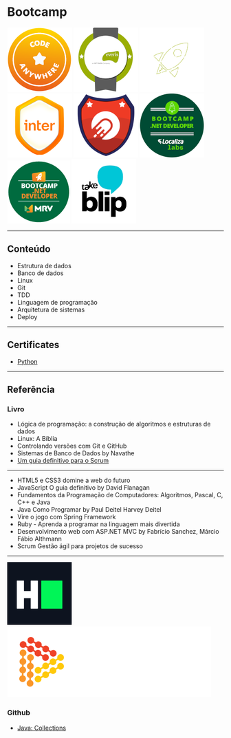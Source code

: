 # Bootcamp
<p align="center">

[<img src="img/codeanywhere.png">](https://digitalinnovation.one/bootcamps/code-anywhere)
[<img src="img/everis-fullstack.png">](https://digitalinnovation.one/bootcamps/everis-fullstack-developer)
[<img src="img/everis-kotlin.png">](https://digitalinnovation.one/bootcamps/everis-kotlin-developer)    
[<img src="img/inter.png">](https://digitalinnovation.one/bootcamps/inter-java-developer)
[<img src="img/impulso.png">](https://digitalinnovation.one/bootcamps/bootcamp-ruby-impulso)
[<img src="img/localizalabs.png">](https://digitalinnovation.one/bootcamps/localizalabs-net-developer) 
[<img src="img/mrv.png">](https://digitalinnovation.one/bootcamps/mrv-net-developer)
[<img src="img/takeblip.png">](https://digitalinnovation.one/bootcamps/take-blip-fullstack-developer)

</p>


---

## Conteúdo
* Estrutura de dados
* Banco de dados
* Linux
* Git
* TDD
* Linguagem de programação
* Arquitetura de sistemas
* Deploy

---

## Certificates
* [Python](https://www.hackerrank.com/certificates/8954a68221f0)

---

## Referência
### Livro
* Lógica de programação: a construção de algoritmos e estruturas de dados
* Linux: A Bíblia
* Controlando versões com Git e GitHub
* Sistemas de Banco de Dados by Navathe
* [Um guia definitivo para o Scrum](https://www.scrumguides.org/docs/scrumguide/v1/scrum-guide-portuguese-br.pdf)
---
* HTML5 e CSS3 domine a web do futuro 
* JavaScript O guia definitivo by David Flanagan
* Fundamentos da Programação de Computadores: Algoritmos, Pascal, C, C++ e Java
* Java Como Programar by Paul Deitel Harvey Deitel
* Vire o jogo com Spring Framework
* Ruby - Aprenda a programar na linguagem mais divertida
* Desenvolvimento web com ASP.NET MVC by Fabrício Sanchez, Márcio Fábio Althmann
* Scrum Gestão ágil para projetos de sucesso

---

[<img src="img/hackerrank.png">](https://www.hackerrank.com)
[<img src="img/dio.png">](https://digitalinnovation.one/)
### Github
* [Java: Collections](https://github.com/wesleyfuchter/collections-course)